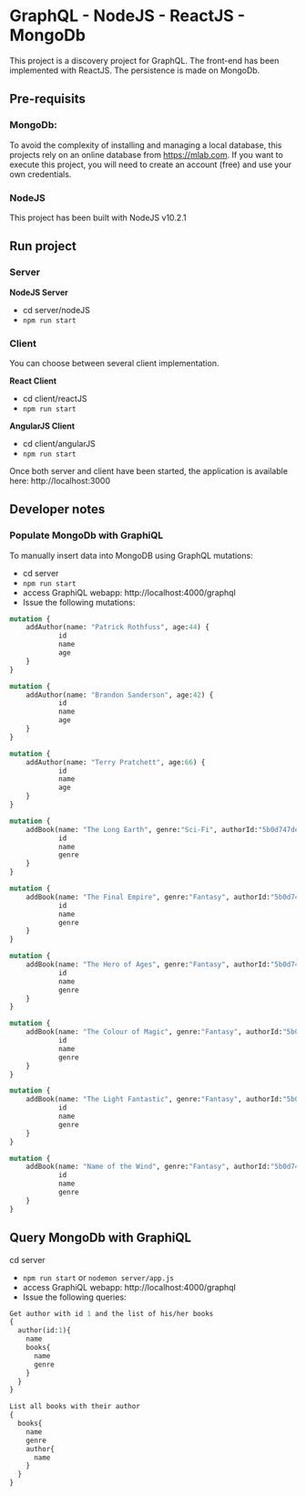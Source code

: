 # GraphQL - NodeJS - ReactJS - MongoDb
 
 This project is a discovery project for GraphQL.
 The front-end has been implemented with ReactJS.
 The persistence is made on MongoDb.


## Pre-requisits
### MongoDb:

To avoid the complexity of installing and managing a local database, this projects rely on an online database from https://mlab.com. If you want to execute this project, you will need to create an account (free) and use your own credentials.

### NodeJS
This project has been built with NodeJS v10.2.1

## Run project
  
### Server

****NodeJS Server****
* cd server/nodeJS
* `npm run start`

### Client
You can choose between several client implementation.

****React Client****
* cd client/reactJS
* `npm run start`

****AngularJS Client****
* cd client/angularJS
* `npm run start`

Once both server and client have been started, the application is available here: http://localhost:3000


## Developer notes

### Populate MongoDb with GraphiQL
To manually insert data into MongoDB using GraphQL mutations:
* cd server
* `npm run start`
* access GraphiQL webapp: http://localhost:4000/graphql
* Issue the following mutations:
```GraphQL
mutation {  
	addAuthor(name: "Patrick Rothfuss", age:44) {  
    		id  
    		name  
    		age  
  	}  
}  

mutation {
	addAuthor(name: "Brandon Sanderson", age:42) {
    		id
    		name
    		age
  	}
}

mutation {
	addAuthor(name: "Terry Pratchett", age:66) {
    		id
    		name
    		age
  	}
}

mutation {
	addBook(name: "The Long Earth", genre:"Sci-Fi", authorId:"5b0d747de784af20701a2297") {
    		id
    		name
    		genre
  	}
}

mutation {
	addBook(name: "The Final Empire", genre:"Fantasy", authorId:"5b0d746ce784af20701a2296") {
    		id
    		name
    		genre
  	}
}

mutation {
	addBook(name: "The Hero of Ages", genre:"Fantasy", authorId:"5b0d746ce784af20701a2296") {
    		id
    		name
    		genre
  	}
}

mutation {
	addBook(name: "The Colour of Magic", genre:"Fantasy", authorId:"5b0d747de784af20701a2297") {
    		id
    		name
    		genre
  	}
}

mutation {
	addBook(name: "The Light Fantastic", genre:"Fantasy", authorId:"5b0d747de784af20701a2297") {
    		id
    		name
    		genre
  	}
}

mutation {
	addBook(name: "Name of the Wind", genre:"Fantasy", authorId:"5b0d745ce784af20701a2295") {
    		id
    		name
    		genre
  	}
}
```

## Query MongoDb with GraphiQL
cd server
* `npm run start` or `nodemon server/app.js`
* access GraphiQL webapp: http://localhost:4000/graphql
* Issue the following queries:
```GraphQL
Get author with id 1 and the list of his/her books 
{
  author(id:1){
    name
  	books{
      name
	  genre
    }
  }
}

List all books with their author
{
  books{
    name
  	genre
    author{
      name
    }
  }
}
```
